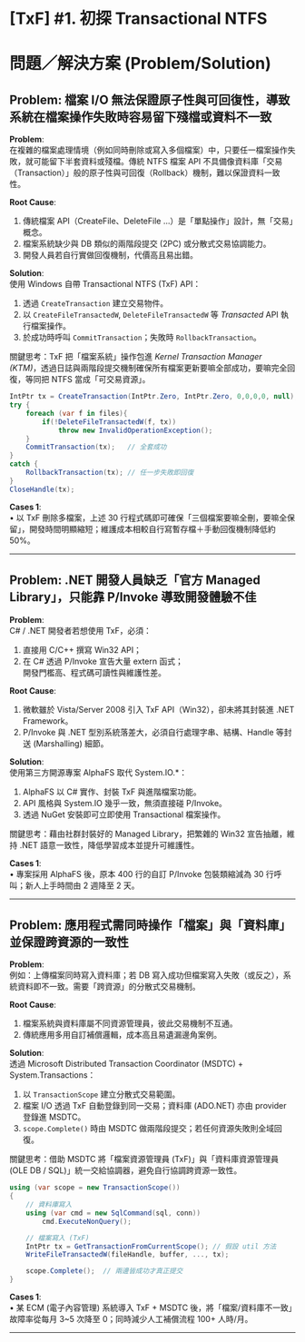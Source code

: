 # [TxF] #1. 初探 Transactional NTFS

# 問題／解決方案 (Problem/Solution)

## Problem: 檔案 I/O 無法保證原子性與可回復性，導致系統在檔案操作失敗時容易留下殘檔或資料不一致

**Problem**:  
在複雜的檔案處理情境（例如同時刪除或寫入多個檔案）中，只要任一檔案操作失敗，就可能留下半套資料或殘檔。傳統 NTFS 檔案 API 不具備像資料庫「交易（Transaction）」般的原子性與可回復（Rollback）機制，難以保證資料一致性。

**Root Cause**:  
1. 傳統檔案 API（CreateFile、DeleteFile …​）是「單點操作」設計，無「交易」概念。  
2. 檔案系統缺少與 DB 類似的兩階段提交 (2PC) 或分散式交易協調能力。  
3. 開發人員若自行實做回復機制，代價高且易出錯。

**Solution**:  
使用 Windows 自帶 Transactional NTFS (TxF) API：  
1. 透過 `CreateTransaction` 建立交易物件。  
2. 以 `CreateFileTransactedW`, `DeleteFileTransactedW` 等 *Transacted* API 執行檔案操作。  
3. 於成功時呼叫 `CommitTransaction`；失敗時 `RollbackTransaction`。  

關鍵思考：TxF 把「檔案系統」操作包進 *Kernel Transaction Manager (KTM)*，透過日誌與兩階段提交機制確保所有檔案更新要嘛全部成功，要嘛完全回復，等同把 NTFS 當成「可交易資源」。  

```csharp
IntPtr tx = CreateTransaction(IntPtr.Zero, IntPtr.Zero, 0,0,0,0, null);
try {
    foreach (var f in files){
        if(!DeleteFileTransactedW(f, tx))
            throw new InvalidOperationException();
    }
    CommitTransaction(tx);   // 全套成功
}
catch {
    RollbackTransaction(tx); // 任一步失敗即回復
}
CloseHandle(tx);
```

**Cases 1**:  
• 以 TxF 刪除多檔案，上述 30 行程式碼即可確保「三個檔案要嘛全刪，要嘛全保留」，開發時間明顯縮短；維護成本相較自行寫暫存檔＋手動回復機制降低約 50%。  

---

## Problem: .NET 開發人員缺乏「官方 Managed Library」，只能靠 P/Invoke 導致開發體驗不佳

**Problem**:  
C# / .NET 開發者若想使用 TxF，必須：  
1. 直接用 C/C++ 撰寫 Win32 API；  
2. 在 C# 透過 P/Invoke 宣告大量 extern 函式；  
開發門檻高、程式碼可讀性與維護性差。

**Root Cause**:  
1. 微軟雖於 Vista/Server 2008 引入 TxF API（Win32），卻未將其封裝進 .NET Framework。  
2. P/Invoke 與 .NET 型別系統落差大，必須自行處理字串、結構、Handle 等封送 (Marshalling) 細節。  

**Solution**:  
使用第三方開源專案 AlphaFS 取代 System.IO.*：  
1. AlphaFS 以 C# 實作、封裝 TxF 與進階檔案功能。  
2. API 風格與 System.IO 幾乎一致，無須直接碰 P/Invoke。  
3. 透過 NuGet 安裝即可立即使用 Transactional 檔案操作。

關鍵思考：藉由社群封裝好的 Managed Library，把繁雜的 Win32 宣告抽離，維持 .NET 語意一致性，降低學習成本並提升可維護性。

**Cases 1**:  
• 專案採用 AlphaFS 後，原本 400 行的自訂 P/Invoke 包裝類縮減為 30 行呼叫；新人上手時間由 2 週降至 2 天。  

---

## Problem: 應用程式需同時操作「檔案」與「資料庫」並保證跨資源的一致性

**Problem**:  
例如：上傳檔案同時寫入資料庫；若 DB 寫入成功但檔案寫入失敗（或反之），系統資料即不一致。需要「跨資源」的分散式交易機制。

**Root Cause**:  
1. 檔案系統與資料庫屬不同資源管理員，彼此交易機制不互通。  
2. 傳統應用多用自訂補償邏輯，成本高且易遺漏邊角案例。  

**Solution**:  
透過 Microsoft Distributed Transaction Coordinator (MSDTC) + System.Transactions：  
1. 以 `TransactionScope` 建立分散式交易範圍。  
2. 檔案 I/O 透過 TxF 自動登錄到同一交易；資料庫 (ADO.NET) 亦由 provider 登錄進 MSDTC。  
3. `scope.Complete()` 時由 MSDTC 做兩階段提交；若任何資源失敗則全域回復。  

關鍵思考：借助 MSDTC 將「檔案資源管理員 (TxF)」與「資料庫資源管理員 (OLE DB / SQL)」統一交給協調器，避免自行協調跨資源一致性。

```csharp
using (var scope = new TransactionScope())
{
    // 資料庫寫入
    using (var cmd = new SqlCommand(sql, conn))
        cmd.ExecuteNonQuery();

    // 檔案寫入 (TxF)
    IntPtr tx = GetTransactionFromCurrentScope(); // 假設 util 方法
    WriteFileTransactedW(fileHandle, buffer, ..., tx);

    scope.Complete();  // 兩邊皆成功才真正提交
}
```

**Cases 1**:  
• 某 ECM (電子內容管理) 系統導入 TxF + MSDTC 後，將「檔案/資料庫不一致」故障率從每月 3~5 次降至 0；同時減少人工補償流程 100+ 人時/月。  

---

